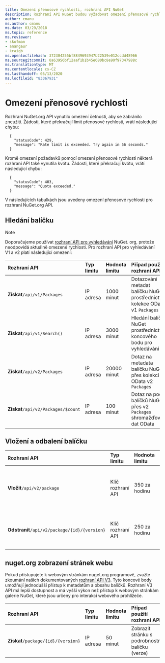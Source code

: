 ```yaml
---
title: Omezení přenosové rychlosti, rozhraní API NuGet
description: Rozhraní API NuGet budou vyžadovat omezení přenosové rychlosti, aby se zabránilo zneužití.
author: cmanu
ms.author: cmanu
ms.date: 03/20/2018
ms.topic: reference
ms.reviewer:
- skofman
- anangaur
- kraigb
ms.openlocfilehash: 372304255bf8849693947b22539e012ccdd48966
ms.sourcegitcommit: 0a63956bf12aaf1b1b45e680bc8e90f97347988c
ms.translationtype: MT
ms.contentlocale: cs-CZ
ms.lasthandoff: 05/13/2020
ms.locfileid: "83367931"
---
```

# <a name="rate-limits"></a>Omezení přenosové rychlosti

Rozhraní NuGet.org API vynutilo omezení četnosti, aby se zabránilo zneužití. Žádosti, které překračují limit přenosové rychlosti, vrátí následující chybu: 

  ~~~
    {
      "statusCode": 429,
      "message": "Rate limit is exceeded. Try again in 56 seconds."
    }
  ~~~

Kromě omezení požadavků pomocí omezení přenosové rychlosti některá rozhraní API také vynutila kvótu. Žádosti, které překračují kvótu, vrátí následující chybu:

  ~~~
    {
      "statusCode": 403,
      "message": "Quota exceeded."
    }
  ~~~

V následujících tabulkách jsou uvedeny omezení přenosové rychlosti pro rozhraní NuGet.org API.

## <a name="package-search"></a>Hledání balíčku

> [!Note]
> Doporučujeme používat [rozhraní API pro vyhledávání](search-query-service-resource.md) NuGet. org, protože neodpovídá aktuálně omezené rychlosti. Pro rozhraní API pro vyhledávání V1 a v2 platí následující omezení:

| Rozhraní API | Typ limitu | Hodnota limitu | Případ použití rozhraní API |
|:---|:---|:---|:---|
**Získat**`/api/v1/Packages` | IP adresa | 1000 minut | Dotazování metadat balíčku NuGet prostřednictvím kolekce OData v1 `Packages` |
**Získat**`/api/v1/Search()` | IP adresa | 3000 minut | Hledání balíčků NuGet prostřednictvím koncového bodu pro vyhledávání v1 | 
**Získat**`/api/v2/Packages` | IP adresa | 20000 minut | Dotaz na metadata balíčku NuGet přes kolekci OData v2 `Packages` | 
**Získat**`/api/v2/Packages/$count` | IP adresa | 100 minut | Dotaz na počet balíčků NuGet přes v2 `Packages` shromažďování dat OData | 

## <a name="package-push-and-unlist"></a>Vložení a odbalení balíčku

| Rozhraní API | Typ limitu | Hodnota limitu | Případ použití rozhraní API | 
|:---|:---|:---|:--- |
**Vložit**`/api/v2/package` | Klíč rozhraní API | 350 za hodinu | Nahrání nového balíčku NuGet (verze) prostřednictvím nabízeného koncového bodu v2 
**Odstranit**`/api/v2/package/{id}/{version}` | Klíč rozhraní API | 250 za hodinu | Odpisovat balíček NuGet (verze) prostřednictvím koncového bodu v2 

## <a name="nugetorg-website-page-views"></a>nuget.org zobrazení stránek webu

Pokud přistupujete k webovým stránkám nuget.org programově, zvažte zkoumání našich dokumentovaných [rozhraní API V3](overview.md). Tyto koncové body umožňují jednodušší přístup k metadatům a obsahu balíčků. Rozhraní V3 API má lepší dostupnost a má vyšší výkon než přístup k webovým stránkám galerie NuGet, které jsou určeny pro interakci webového prohlížeče.

| Rozhraní API | Typ limitu | Hodnota limitu | Případ použití rozhraní API | 
|:---|:---|:---|:--- |
**Získat**`/package/{id}/{version}` | IP adresa | 50 minut | Zobrazit stránku s podrobnostmi balíčku (verze) 
